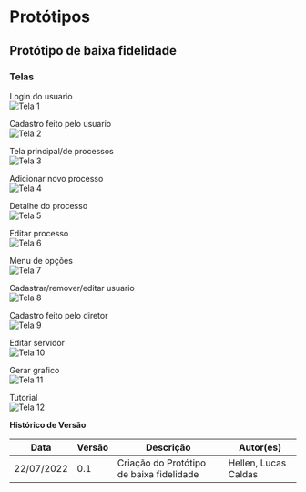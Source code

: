 # Protótipos

## Protótipo de baixa fidelidade

### Telas
Login do usuario <br>
![Tela 1](assets/PrototipoDeBaixaFidelidade/tela1.png)

Cadastro feito pelo usuario <br>
![Tela 2](assets/PrototipoDeBaixaFidelidade/tela2.png)

Tela principal/de processos <br>
![Tela 3](assets/PrototipoDeBaixaFidelidade/tela3.png)

Adicionar novo processo <br>
![Tela 4](assets/PrototipoDeBaixaFidelidade/tela4.png)

Detalhe do processo <br>
![Tela 5](assets/PrototipoDeBaixaFidelidade/tela5.png)

Editar processo <br>
![Tela 6](assets/PrototipoDeBaixaFidelidade/tela6.png)

Menu de opções <br>
![Tela 7](assets/PrototipoDeBaixaFidelidade/tela7.png)

Cadastrar/remover/editar usuario <br>
![Tela 8](assets/PrototipoDeBaixaFidelidade/tela8.png)

Cadastro feito pelo diretor <br>
![Tela 9](assets/PrototipoDeBaixaFidelidade/tela9.png)

Editar servidor <br>
![Tela 10](assets/PrototipoDeBaixaFidelidade/tela10.png)

Gerar grafico <br>
![Tela 11](assets/PrototipoDeBaixaFidelidade/tela11.png)

Tutorial <br>
![Tela 12](assets/PrototipoDeBaixaFidelidade/tela12.png)


**Histórico de Versão**

| Data       | Versão | Descrição                      | Autor(es)                  |
| ---------- | ------ | ------------------------------ | -------------------------- |
| 22/07/2022 | 0.1    | Criação do Protótipo de baixa fidelidade | Hellen, Lucas Caldas |
